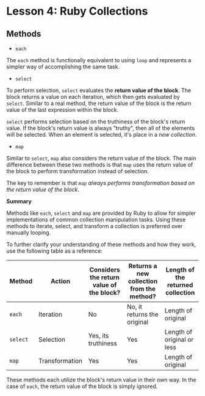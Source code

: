 Lesson 4: Ruby Collections
==========================
## Methods

* `each`

The `each` method is functionally equivalent to using `loop` and represents a simpler way of accomplishing the same task. 


* `select`

To perform selection, `select` evaluates the **return value of the block**. The block returns a value on each iteration, which then gets evaluated by `select`. Similar to a real method, the return value of the block is the return value of the last expression within the block.

`select` performs selection based on the truthiness of the block's return value. If the block's return value is always "truthy", then all of the elements will be selected. When an element is selected, it's place in a _new collection_.


* `map`

Similar to `select`, `map` also considers the return value of the block. The main difference between these two methods is that `map` uses the return value of the block to perform transformation instead of selection.

The key to remember is that _`map` always performs transformation based on the return value of the block_.


**Summary**

Methods like `each`, `select` and `map` are provided by Ruby to allow for simpler implementations of common collection manipulation tasks. Using these methods to iterate, select, and transform a collection is preferred over manually looping.

To further clarify your understanding of these methods and how they work, use the following table as a reference:  

| Method   | Action         | Considers the return value of the block? | Returns a new collection from the method? | Length of the returned collection |
|----------|----------------|------------------------------------------|-------------------------------------------|-----------------------------------|
| `each`   | Iteration      | No                                       | No, it returns the original               | Length of original                |
| `select` | Selection      | Yes, its truthiness                      | Yes                                       | Length of original or less        |
| `map`    | Transformation | Yes                                      | Yes                                       | Length of original                |


These methods each utilize the block's return value in their own way. In the case of `each`, the return value of the block is simply ignored.

